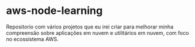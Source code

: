 # aws-node-learning
Repositorio com vários projetos que eu irei criar para melhorar minha compreensão sobre aplicações em nuvem e utilitários em nuvem, com foco no ecossistema AWS.
